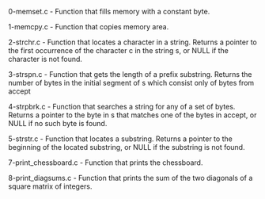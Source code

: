 0-memset.c - Function that fills memory with a constant byte.

1-memcpy.c - Function that copies memory area.

2-strchr.c - Function that locates a character in a string. Returns a pointer to the first occurrence of the character c in the string s, or NULL if the character is not found.

3-strspn.c - Function that gets the length of a prefix substring. Returns the number of bytes in the initial segment of s which consist only of bytes from accept

4-strpbrk.c - Function that searches a string for any of a set of bytes. Returns a pointer to the byte in s that matches one of the bytes in accept, or NULL if no such byte is found.

5-strstr.c - Function that locates a substring. Returns a pointer to the beginning of the located substring, or NULL if the substring is not found.

7-print_chessboard.c - Function that prints the chessboard.

8-print_diagsums.c - Function that prints the sum of the two diagonals of a square matrix of integers.
